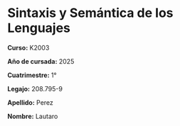# Sintaxis y Semántica de los Lenguajes

**Curso:** K2003

**Año de cursada:** 2025

**Cuatrimestre:** 1°

**Legajo:** 208.795-9

**Apellido:** Perez

**Nombre:** Lautaro